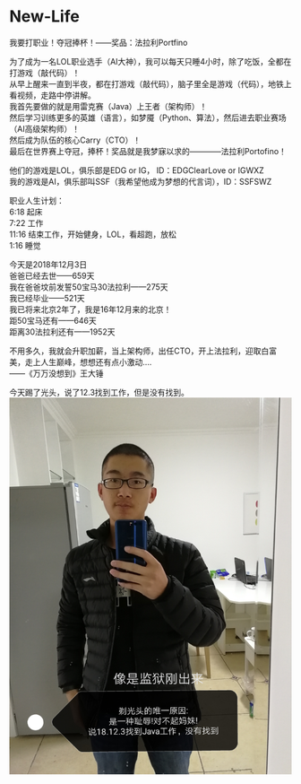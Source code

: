 # New-Life
我要打职业！夺冠捧杯！——奖品：法拉利Portfino

为了成为一名LOL职业选手（AI大神），我可以每天只睡4小时，除了吃饭，全都在打游戏（敲代码）！  
从早上醒来一直到半夜，都在打游戏（敲代码），脑子里全是游戏（代码），地铁上看视频，走路中停讲解。  
我首先要做的就是用雷克赛（Java）上王者（架构师）！  
然后学习训练更多的英雄（语言），如梦魇（Python、算法），然后进去职业赛场（AI高级架构师）！  
然后成为队伍的核心Carry（CTO）！  
最后在世界赛上夺冠，捧杯！奖品就是我梦寐以求的————法拉利Portofino！

他们的游戏是LOL，俱乐部是EDG or IG，  ID：EDGClearLove or IGWXZ  
我的游戏是AI，俱乐部叫SSF（我希望他成为梦想的代言词），ID：SSFSWZ

职业人生计划：  
6:18  起床  
7:22  工作  
11:16 结束工作，开始健身，LOL，看超跑，放松  
1:16  睡觉  

今天是2018年12月3日  
爸爸已经去世——659天  
我在爸爸坟前发誓50宝马30法拉利——275天  
我已经毕业——521天  
我已将来北京2年了，我是16年12月来的北京！  
距50宝马还有——646天  
距离30法拉利还有——1952天  

不用多久，我就会升职加薪，当上架构师，出任CTO，开上法拉利，迎取白富美，走上人生巅峰，想想还有点小激动....        
——《万万没想到》王大锤


今天踢了光头，说了12.3找到工作，但是没有找到。  
![image](https://github.com/AISSFSWZ/New-Life/blob/master/Picture/%E5%89%83%E5%85%89%E5%A4%B42018.12.3.jpg)

